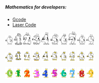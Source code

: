 ##### Mathematics for developers:

* [Gcode]()
* [Laser Code]()

<img src="https://github.com/universalbit-dev/cnc-router-machines/blob/main/g-code/mathematics-for-developer/mathematics-0_0.png" width="5%"></img> <img src="https://github.com/universalbit-dev/cnc-router-machines/blob/main/g-code/mathematics-for-developer/mathematics-1_1.png" width="5%"></img> <img src="https://github.com/universalbit-dev/cnc-router-machines/blob/main/g-code/mathematics-for-developer/mathematics-2_2.png" width="5%"></img> <img src="https://github.com/universalbit-dev/cnc-router-machines/blob/main/g-code/mathematics-for-developer/mathematics-3_3.png" width="5%"></img> <img src="https://github.com/universalbit-dev/cnc-router-machines/blob/main/g-code/mathematics-for-developer/mathematics-4_4.png" width="5%"></img>
<img src="https://github.com/universalbit-dev/cnc-router-machines/blob/main/g-code/mathematics-for-developer/mathematics-5_5.png" width="5%"></img> <img src="https://github.com/universalbit-dev/cnc-router-machines/blob/main/g-code/mathematics-for-developer/mathematics-6_6.png" width="5%"></img> <img src="https://github.com/universalbit-dev/cnc-router-machines/blob/main/g-code/mathematics-for-developer/mathematics-7_7.png" width="5%"></img> <img src="https://github.com/universalbit-dev/cnc-router-machines/blob/main/g-code/mathematics-for-developer/mathematics-8_8.png" width="5%"></img>
<img src="https://github.com/universalbit-dev/cnc-router-machines/blob/main/g-code/mathematics-for-developer/mathematics-9_9.png" width="5%"></img>


<img src="https://github.com/universalbit-dev/cnc-router-machines/blob/main/g-code/mathematics-for-developer/dark/mathematics-0.png" width="5%"></img> <img src="https://github.com/universalbit-dev/cnc-router-machines/blob/main/g-code/mathematics-for-developer/dark/mathematics-1.png" width="5%"></img> <img src="https://github.com/universalbit-dev/cnc-router-machines/blob/main/g-code/mathematics-for-developer/dark/mathematics-2.png" width="5%"></img> <img src="https://github.com/universalbit-dev/cnc-router-machines/blob/main/g-code/mathematics-for-developer/dark/mathematics-3.png" width="5%"></img> <img src="https://github.com/universalbit-dev/cnc-router-machines/blob/main/g-code/mathematics-for-developer/dark/mathematics-4.png" width="5%"></img>
<img src="https://github.com/universalbit-dev/cnc-router-machines/blob/main/g-code/mathematics-for-developer/dark/mathematics-5.png" width="5%"></img> <img src="https://github.com/universalbit-dev/cnc-router-machines/blob/main/g-code/mathematics-for-developer/dark/mathematics-6.png" width="5%"></img> <img src="https://github.com/universalbit-dev/cnc-router-machines/blob/main/g-code/mathematics-for-developer/dark/mathematics-7.png" width="5%"></img> <img src="https://github.com/universalbit-dev/cnc-router-machines/blob/main/g-code/mathematics-for-developer/dark/mathematics-8.png" width="5%"></img>
<img src="https://github.com/universalbit-dev/cnc-router-machines/blob/main/g-code/mathematics-for-developer/dark/mathematics-9.png" width="5%"></img>


<img src="https://github.com/universalbit-dev/cnc-router-machines/blob/main/g-code/mathematics-for-developer/colors/mathematics-0.png" width="5%"></img> <img src="https://github.com/universalbit-dev/cnc-router-machines/blob/main/g-code/mathematics-for-developer/colors/mathematics-1.png" width="5%"></img> <img src="https://github.com/universalbit-dev/cnc-router-machines/blob/main/g-code/mathematics-for-developer/colors/mathematics-2.png" width="5%"></img> <img src="https://github.com/universalbit-dev/cnc-router-machines/blob/main/g-code/mathematics-for-developer/colors/mathematics-3.png" width="5%"></img> <img src="https://github.com/universalbit-dev/cnc-router-machines/blob/main/g-code/mathematics-for-developer/colors/mathematics-4.png" width="5%"></img>
<img src="https://github.com/universalbit-dev/cnc-router-machines/blob/main/g-code/mathematics-for-developer/colors/mathematics-5.png" width="5%"></img> <img src="https://github.com/universalbit-dev/cnc-router-machines/blob/main/g-code/mathematics-for-developer/colors/mathematics-6.png" width="5%"></img> <img src="https://github.com/universalbit-dev/cnc-router-machines/blob/main/g-code/mathematics-for-developer/colors/mathematics-7.png" width="5%"></img> <img src="https://github.com/universalbit-dev/cnc-router-machines/blob/main/g-code/mathematics-for-developer/colors/mathematics-8.png" width="5%"></img>
<img src="https://github.com/universalbit-dev/cnc-router-machines/blob/main/g-code/mathematics-for-developer/colors/mathematics-9.png" width="5%"></img>


